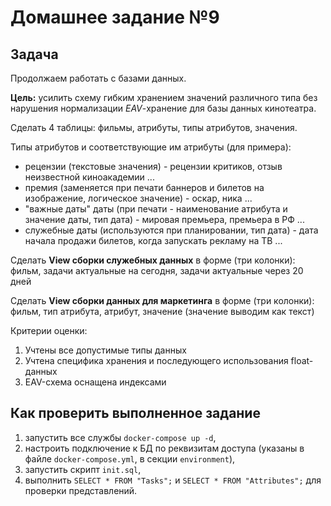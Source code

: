 # Домашнее задание №9

## Задача
Продолжаем работать с базами данных.

**Цель:** усилить схему гибким хранением значений различного типа без нарушения нормализации
*EAV*-хранение для базы данных кинотеатра.

Сделать 4 таблицы: фильмы, атрибуты, типы атрибутов, значения.

Типы атрибутов и соответствующие им атрибуты (для примера):
- рецензии (текстовые значения) - рецензии критиков, отзыв неизвестной киноакадемии ...
- премия (заменяется при печати баннеров и билетов на изображение, логическое значение) - оскар, ника ...
- "важные даты" даты (при печати - наименование атрибута и значение даты, тип дата) - мировая премьера, премьера в РФ ...
- служебные даты (используются при планировании, тип дата) - дата начала продажи билетов, когда запускать рекламу на ТВ ...

Сделать **View сборки служебных данных** в форме (три колонки): фильм, задачи актуальные на сегодня, задачи актуальные через 20 дней

Сделать **View сборки данных для маркетинга** в форме (три колонки): фильм, тип атрибута, атрибут, значение (значение выводим как текст)

Критерии оценки:
1. Учтены все допустимые типы данных
1. Учтена специфика хранения и последующего использования float-данных
1. EAV-схема оснащена индексами  

## Как проверить выполненное задание
1. запустить все службы `docker-compose up -d`,
1. настроить подключение к БД по реквизитам доступа (указаны в файле `docker-compose.yml`, в секции `environment`),
1. запустить скрипт `init.sql`,
1. выполнить `SELECT * FROM "Tasks";` и `SELECT * FROM "Attributes";` для проверки представлений.